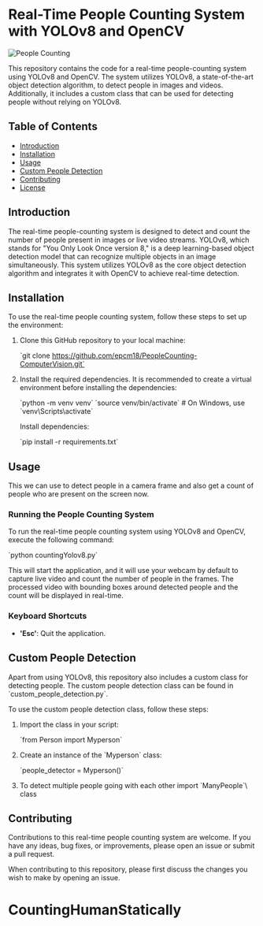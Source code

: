 
# Real-Time People Counting System with YOLOv8 and OpenCV


![People Counting](https://github.com/epcm18/PeopleCounting-ComputerVision/assets/104779449/9b33bba6-c9ce-4144-b90d-3e294a655b96)

This repository contains the code for a real-time people-counting system using YOLOv8 and OpenCV. The system utilizes YOLOv8, a state-of-the-art object detection algorithm, to detect people in images and videos. Additionally, it includes a custom class that can be used for detecting people without relying on YOLOv8.

## Table of Contents

- [Introduction](#introduction)
- [Installation](#installation)
- [Usage](#usage)
- [Custom People Detection](#custom-people-detection)
- [Contributing](#contributing)
- [License](#license)

## Introduction

The real-time people-counting system is designed to detect and count the number of people present in images or live video streams. YOLOv8, which stands for "You Only Look Once version 8," is a deep learning-based object detection model that can recognize multiple objects in an image simultaneously. This system utilizes YOLOv8 as the core object detection algorithm and integrates it with OpenCV to achieve real-time detection.

## Installation

To use the real-time people counting system, follow these steps to set up the environment:

1. Clone this GitHub repository to your local machine:

   \`git clone https://github.com/epcm18/PeopleCounting-ComputerVision.git`
   

2. Install the required dependencies. It is recommended to create a virtual environment before installing the dependencies:

   \`python -m venv venv\`
   \`source venv/bin/activate\`  # On Windows, use \`venv\Scripts\activate\`

   Install dependencies:

   \`pip install -r requirements.txt\`

## Usage

This we can use to detect people in a camera frame and also get a count of people who are present on the screen now.

### Running the People Counting System

To run the real-time people counting system using YOLOv8 and OpenCV, execute the following command:

\`python countingYolov8.py\`

This will start the application, and it will use your webcam by default to capture live video and count the number of people in the frames. The processed video with bounding boxes around detected people and the count will be displayed in real-time.

### Keyboard Shortcuts

- **'Esc'**: Quit the application.

## Custom People Detection

Apart from using YOLOv8, this repository also includes a custom class for detecting people. The custom people detection class can be found in \`custom_people_detection.py\`.

To use the custom people detection class, follow these steps:

1. Import the class in your script:

   \`from Person import Myperson\`

2. Create an instance of the \`Myperson\` class:

   \`people_detector = Myperson()\`
   
4. To detect multiple people going with each other import \`ManyPeople`\ class

## Contributing

Contributions to this real-time people counting system are welcome. If you have any ideas, bug fixes, or improvements, please open an issue or submit a pull request.

When contributing to this repository, please first discuss the changes you wish to make by opening an issue. 



# CountingHumanStatically
